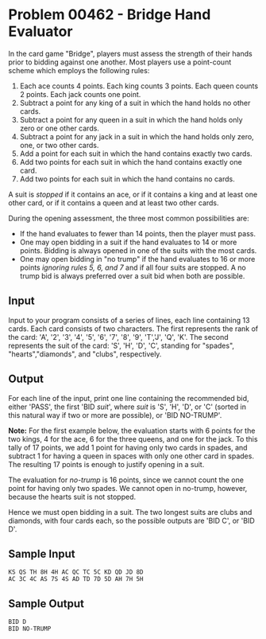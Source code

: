 # Problem 00462 - Bridge Hand Evaluator

In the card game "Bridge", players must assess the strength of their
hands prior to bidding against one another. Most players use a
point-count scheme which employs the following rules:
1. Each ace counts 4 points. Each king counts 3 points. Each queen
counts 2 points. Each jack counts one point.
2. Subtract a point for any king of a suit in which the hand holds no
other cards. 
3. Subtract a point for any queen in a suit in which the hand holds 
only zero or one other cards. 
4. Subtract a point for any jack in a suit in which the hand holds only zero, one, or two other cards. 
5. Add a point for each suit in which the hand contains exactly two cards. 
6. Add two points for each suit in which the hand contains exactly one card.
7. Add two points for each suit in which the hand contains no cards.

A suit is *stopped* if it contains an ace, or if it contains a king and
at least one other card, or if it contains a queen and at least two
other cards.

During the opening assessment, the three most common possibilities
are:
* If the hand evaluates to fewer than 14 points, then the player must pass.
* One may open bidding in a suit if the hand evaluates to 14 or more points. Bidding is always opened in one of the suits with the most
cards.
* One may open bidding in "no trump" if the hand evaluates to 16 or
more points *ignoring rules 5, 6, and 7* and if all four suits are
stopped. A no trump bid is always preferred over a suit bid when both
are possible.

## Input

Input to your program consists of a series of lines, each line
containing 13 cards. Each card consists of two characters. The first
represents the rank of the card: 'A', '2', '3', '4', '5', '6', '7', '8',
'9', 'T','J', 'Q', 'K'. The second represents the suit of the card: 'S',
'H', 'D', 'C', standing for "spades", "hearts","diamonds", and "clubs",
respectively.

## Output

For each line of the input, print one line containing the recommended
bid, either 'PASS', the first 'BID *suit*', where *suit* is 'S', 'H',
'D', or 'C' (sorted in this natural way if two or more are possible), or
'BID NO-TRUMP'.

**Note:** For the first example below, the evaluation starts with 6
points for the two kings, 4 for the ace, 6 for the three queens, and one
for the jack. To this tally of 17 points, we add 1 point for having only
two cards in spades, and subtract 1 for having a queen in spaces with
only one other card in spades. The resulting 17 points is enough to
justify opening in a suit.

The evaluation for *no-trump* is 16 points, since we cannot count the
one point for having only two spades. We cannot open in no-trump,
however, because the hearts suit is not stopped.

Hence we must open bidding in a suit. The two longest suits are clubs
and diamonds, with four cards each, so the possible outputs are 'BID C',
or 'BID D'.

## Sample Input

```
KS QS TH 8H 4H AC QC TC 5C KD QD JD 8D
AC 3C 4C AS 7S 4S AD TD 7D 5D AH 7H 5H
```

## Sample Output

```
BID D
BID NO-TRUMP
```
